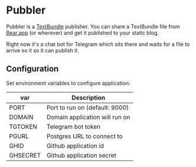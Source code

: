 # Pubbler

Pubbler is a [TextBundle](http://textbundle.org/) publisher. You can share a
TextBundle file from [Bear.app](https://bear.app/) (or wherever) and get it
published to your static blog.

Right now it's a chat bot for Telegram which sits there and waits for a file to
arrive so it so it can publish it.


## Configuration

Set environment variables to configure application:

| var      | Description                    |
|----------|--------------------------------|
| PORT     | Port to run on (default: 9000) |
| DOMAIN   | Domain application will run on |
| TGTOKEN  | Telegram bot token             |
| PGURL    | Postgres URL to connect to     |
| GHID     | Github application id          |
| GHSECRET | Github application secret      |

